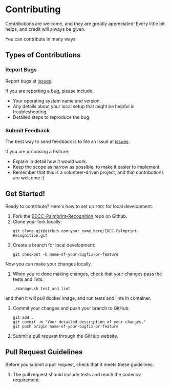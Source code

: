 # Contributing


Contributions are welcome, and they are greatly appreciated! Every little bit helps, and credit will always be given.

You can contribute in many ways:

## Types of Contributions

### Report Bugs

Report bugs at [issues](https://github.com/Leosocy/EDCC-Palmprint-Recognition/issues).

If you are reporting a bug, please include:

- Your operating system name and version.
- Any details about your local setup that might be helpful in troubleshooting.
- Detailed steps to reproduce the bug.

### Submit Feedback

The best way to send feedback is to file an issue at [issues](https://github.com/Leosocy/EDCC-Palmprint-Recognition/issues).

If you are proposing a feature:

- Explain in detail how it would work.
- Keep the scope as narrow as possible, to make it easier to implement.
- Remember that this is a volunteer-driven project, and that contributions are welcome :)

## Get Started!

Ready to contribute? Here's how to set up `EDCC` for local development.

1. Fork the [EDCC-Palmprint-Recognition](https://github.com/Leosocy/EDCC-Palmprint-Recognition) repo on Github.
1. Clone your fork locally:
    ```shell
    git clone git@github.com:your_name_here/EDCC-Palmprint-Recognition.git
    ```
1. Create a branch for local development:
    ```shell
    git checkout -b name-of-your-bugfix-or-feature
    ```
Now you can make your changes locally.
1. When you're done making changes, check that your changes pass the tests and lints:
    ```
    ./manage.sh test_and_lint
    ```
and then it will pull docker image, and run tests and lints in container.
1. Commit your changes and push your branch to GitHub:
    ```shell
    git add .
    git commit -m "Your detailed description of your changes."
    git push origin name-of-your-bugfix-or-feature
    ```
1. Submit a pull request through the GitHub website.

## Pull Request Guidelines

Before you submit a pull request, check that it meets these guidelines:
1. The pull request should include tests and reach the codecov requirement.

